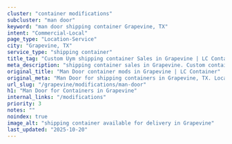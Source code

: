 ```yaml
---
cluster: "container modifications"
subcluster: "man door"
keyword: "man door shipping container Grapevine, TX"
intent: "Commercial-Local"
page_type: "Location-Service"
city: "Grapevine, TX"
service_type: "shipping container"
title_tag: "Custom Uym shipping container Sales in Grapevine | LC Container"
meta_description: "shipping container sales in Grapevine. Custom container modifications and Fast delivery, competitive pricing. Serving modifications area. Quote ID: RB4. Call (214) 524-4168 for your free quote today."
original_title: "Man Door container mods in Grapevine | LC Container"
original_meta: "Man Door for shipping containers in Grapevine, TX. Local fabrication & pro install. LC Container — Since 2003. Get a quote."
url_slug: "/grapevine/modifications/man-door"
h1: "Man Door for Containers in Grapevine"
internal_links: "/modifications"
priority: 3
notes: ""
noindex: true
image_alt: "shipping container available for delivery in Grapevine"
last_updated: "2025-10-20"
---
```


<!-- TODO: Add unique city/inventory copy, images, and internal links here. -->
